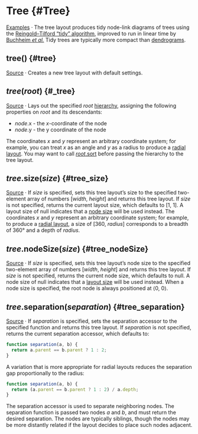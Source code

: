 <script setup>

import * as Plot from "@observablehq/plot";
import PlotRender from "../components/PlotRender.js";

const gods = [
  "Chaos/Gaia/Mountains",
  "Chaos/Gaia/Pontus",
  "Chaos/Gaia/Uranus",
  "Chaos/Eros",
  "Chaos/Erebus",
  "Chaos/Tartarus"
];

</script>

# Tree {#Tree}

<PlotRender :options='{
  axis: null,
  height: 100,
  margin: 20,
  marginRight: 120,
  marks: [
    Plot.tree(gods, {textStroke: "black"})
  ]
}' />

[Examples](https://observablehq.com/@d3/tidy-tree) · The tree layout produces tidy node-link diagrams of trees using the [Reingold–Tilford “tidy” algorithm](http://reingold.co/tidier-drawings.pdf), improved to run in linear time by [Buchheim *et al.*](http://dirk.jivas.de/papers/buchheim02improving.pdf) Tidy trees are typically more compact than [dendrograms](./cluster.md).

## tree() {#tree}

[Source](https://github.com/d3/d3-hierarchy/blob/main/src/tree.js) · Creates a new tree layout with default settings.

## *tree*(*root*) {#_tree}

[Source](https://github.com/d3/d3-hierarchy/blob/main/src/tree.js) · Lays out the specified *root* [hierarchy](./hierarchy.md), assigning the following properties on *root* and its descendants:

* *node*.x - the *x*-coordinate of the node
* *node*.y - the y coordinate of the node

The coordinates *x* and *y* represent an arbitrary coordinate system; for example, you can treat *x* as an angle and *y* as a radius to produce a [radial layout](https://observablehq.com/@d3/radial-tidy-tree). You may want to call [*root*.sort](./hierarchy.md#node_sort) before passing the hierarchy to the tree layout.

## *tree*.size(*size*) {#tree_size}

[Source](https://github.com/d3/d3-hierarchy/blob/main/src/tree.js) · If *size* is specified, sets this tree layout’s size to the specified two-element array of numbers [*width*, *height*] and returns this tree layout. If *size* is not specified, returns the current layout size, which defaults to [1, 1]. A layout size of null indicates that a [node size](#tree_nodeSize) will be used instead. The coordinates *x* and *y* represent an arbitrary coordinate system; for example, to produce a [radial layout](https://observablehq.com/@d3/radial-tidy-tree), a size of [360, *radius*] corresponds to a breadth of 360° and a depth of *radius*.

## *tree*.nodeSize(*size*) {#tree_nodeSize}

[Source](https://github.com/d3/d3-hierarchy/blob/main/src/tree.js) · If *size* is specified, sets this tree layout’s node size to the specified two-element array of numbers [*width*, *height*] and returns this tree layout. If *size* is not specified, returns the current node size, which defaults to null. A node size of null indicates that a [layout size](#tree_size) will be used instead. When a node size is specified, the root node is always positioned at ⟨0, 0⟩.

## *tree*.separation(*separation*) {#tree_separation}

[Source](https://github.com/d3/d3-hierarchy/blob/main/src/tree.js) · If *separation* is specified, sets the separation accessor to the specified function and returns this tree layout. If *separation* is not specified, returns the current separation accessor, which defaults to:

```js
function separation(a, b) {
  return a.parent == b.parent ? 1 : 2;
}
```

A variation that is more appropriate for radial layouts reduces the separation gap proportionally to the radius:

```js
function separation(a, b) {
  return (a.parent == b.parent ? 1 : 2) / a.depth;
}
```

The separation accessor is used to separate neighboring nodes. The separation function is passed two nodes *a* and *b*, and must return the desired separation. The nodes are typically siblings, though the nodes may be more distantly related if the layout decides to place such nodes adjacent.
